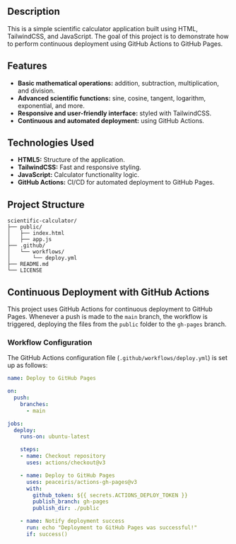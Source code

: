 ## Description

This is a simple scientific calculator application built using HTML, TailwindCSS, and JavaScript. The goal of this project is to demonstrate how to perform continuous deployment using GitHub Actions to GitHub Pages.

## Features

- **Basic mathematical operations:** addition, subtraction, multiplication, and division.
- **Advanced scientific functions:** sine, cosine, tangent, logarithm, exponential, and more.
- **Responsive and user-friendly interface:** styled with TailwindCSS.
- **Continuous and automated deployment:** using GitHub Actions.

## Technologies Used

- **HTML5:** Structure of the application.
- **TailwindCSS:** Fast and responsive styling.
- **JavaScript:** Calculator functionality logic.
- **GitHub Actions:** CI/CD for automated deployment to GitHub Pages.

## Project Structure

```
scientific-calculator/
├── public/
│   ├── index.html
│   ├── app.js
├── .github/
│   └── workflows/
│       └── deploy.yml
├── README.md
└── LICENSE
```

## Continuous Deployment with GitHub Actions

This project uses GitHub Actions for continuous deployment to GitHub Pages. Whenever a push is made to the `main` branch, the workflow is triggered, deploying the files from the `public` folder to the `gh-pages` branch.

### Workflow Configuration

The GitHub Actions configuration file (`.github/workflows/deploy.yml`) is set up as follows:

```yaml
name: Deploy to GitHub Pages

on:
  push:
    branches:
      - main

jobs:
  deploy:
    runs-on: ubuntu-latest

    steps:
    - name: Checkout repository
      uses: actions/checkout@v3

    - name: Deploy to GitHub Pages
      uses: peaceiris/actions-gh-pages@v3
      with:
        github_token: ${{ secrets.ACTIONS_DEPLOY_TOKEN }}
        publish_branch: gh-pages
        publish_dir: ./public

    - name: Notify deployment success
      run: echo "Deployment to GitHub Pages was successful!"
      if: success()
```
